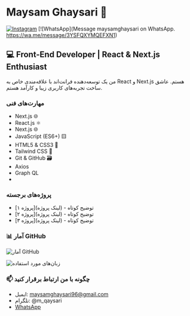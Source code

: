 # Maysam Ghaysari 👋
[![Instagram](https://img.shields.io/badge/Instagram-E4405F?style=for-the-badge&logo=instagram&logoColor=white)](https://www.instagram.com/maysam_qaysari)
[![WhatsApp](Message maysamghaysari on WhatsApp. https://wa.me/message/3YSFQXYMQEFXN1)

## 💻 Front-End Developer | React & Next.js Enthusiast

من یک توسعه‌دهنده فرانت‌اند با علاقه‌مندی خاص به React و Next.js هستم. عاشق ساخت تجربه‌های کاربری زیبا و کارآمد هستم.

### مهارت‌های فنی
- Next.js 🌐
- React.js ⚛️
- Next.js 🌐
- JavaScript (ES6+) 🟨
- HTML5 & CSS3 🎨
- Tailwind CSS 🍃
- Git & GitHub 🗃️
- Axios 
- Graph QL
- 

### پروژه‌های برجسته
- [پروژه ۱](لینک پروژه) - توضیح کوتاه
- [پروژه ۲](لینک پروژه) - توضیح کوتاه
- [پروژه ۳](لینک پروژه) - توضیح کوتاه

### 📊 آمار GitHub
![آمار GitHub](https://github-readme-stats.vercel.app/api?username=Maysam-Ghaysari&show_icons=true&theme=radical)

![زبان‌های مورد استفاده](https://github-readme-stats.vercel.app/api/top-langs/?username=Maysam-Ghaysari&layout=compact&theme=radical)

### 📫 چگونه با من ارتباط برقرار کنید
- ایمیل: maysamghaysari96@gmail.com
- تلگرام: @m_qaysari
- [WhatsApp](https://wa.me/message/3YSFOXYMOEFXN1)
<!---
Maysam-Ghaysari/Maysam-Ghaysari is a ✨ special ✨ repository because its `README.md` (this file) appears on your GitHub profile.
You can click the Preview link to take a look at your changes.
--->
